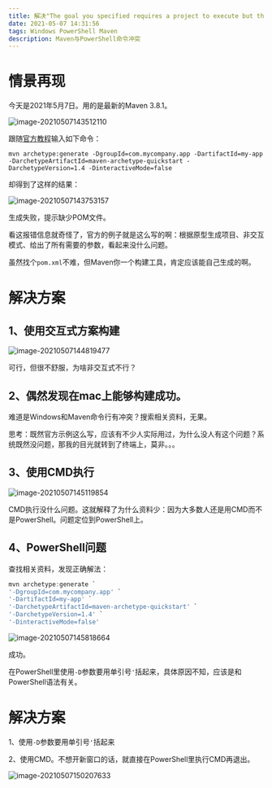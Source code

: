 ```yaml
---
title: 解决"The goal you specified requires a project to execute but there is no POM in this directory"问题
date: 2021-05-07 14:31:56
tags: Windows PowerShell Maven
description: Maven与PowerShell命令冲突
---
```


# 情景再现

今天是2021年5月7日。用的是最新的Maven 3.8.1。

![image-20210507143512110](https://wexcdn.com/img/20210507150216.png)

跟随[官方教程](https://maven.apache.org/guides/getting-started/maven-in-five-minutes.html)输入如下命令：

```shell
mvn archetype:generate -DgroupId=com.mycompany.app -DartifactId=my-app -DarchetypeArtifactId=maven-archetype-quickstart -DarchetypeVersion=1.4 -DinteractiveMode=false
```

却得到了这样的结果：

![image-20210507143753157](https://wexcdn.com/img/20210507150219.png)

生成失败，提示缺少POM文件。

看这报错信息就奇怪了，官方的例子就是这么写的啊：根据原型生成项目、非交互模式、给出了所有需要的参数，看起来没什么问题。

虽然找个`pom.xml`不难，但Maven你一个构建工具，肯定应该能自己生成的啊。

# 解决方案

## 1、使用交互式方案构建

![image-20210507144819477](https://wexcdn.com/img/20210507150250.png)

可行，但很不舒服，为啥非交互式不行？

## 2、偶然发现在mac上能够构建成功。

难道是Windows和Maven命令行有冲突？搜索相关资料，无果。

思考：既然官方示例这么写，应该有不少人实际用过，为什么没人有这个问题？系统既然没问题，那我的目光就转到了终端上，莫非。。。

## 3、使用CMD执行

![image-20210507145119854](https://wexcdn.com/img/20210507150242.png)

CMD执行没什么问题。这就解释了为什么资料少：因为大多数人还是用CMD而不是PowerShell。问题定位到PowerShell上。

## 4、PowerShell问题

查找相关资料，发现正确解法：

```powershell
mvn archetype:generate `
'-DgroupId=com.mycompany.app' `
'-DartifactId=my-app' `
'-DarchetypeArtifactId=maven-archetype-quickstart' `
'-DarchetypeVersion=1.4' `
'-DinteractiveMode=false'
```

![image-20210507145818664](https://wexcdn.com/img/20210507150225.png)

成功。

在PowerShell里使用`-D`参数要用单引号`'`括起来，具体原因不知，应该是和PowerShell语法有关。

# 解决方案

1、使用`-D`参数要用单引号`'`括起来

2、使用CMD。不想开新窗口的话，就直接在PowerShell里执行CMD再退出。

![image-20210507150207633](https://wexcdn.com/img/20210507150227.png)

